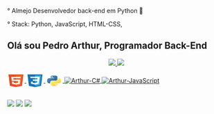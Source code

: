 ° Almejo Desenvolvedor back-end em Python 🐍

° Stack: Python, JavaScript, HTML-CSS,

<script src="https://platform.linkedin.com/badges/js/profile.js" async defer type="text/javascript"></script>
  

## Olá sou Pedro Arthur, Programador Back-End
<div align="center">
  <a href="https://github.com/ArthurTZ">
  <img height="180em" src="https://github-readme-stats.vercel.app/api?username=ArthurTZ&show_icons=false&theme=dracula&include_all_commits=true&count_private=true"/>
  <img height="180em" src="https://github-readme-stats.vercel.app/api/top-langs/?username=ArthurTZ&layout=compact&langs_count=7&theme=dracula"/>
</div>

<div style="display: inline_block"><br>
  <img align="center" alt="Arthur-HTML" height="30" width="40" src="https://raw.githubusercontent.com/devicons/devicon/master/icons/html5/html5-original.svg">
  <img align="center" alt="Arthur-CSS" height="30" width="40" src="https://raw.githubusercontent.com/devicons/devicon/master/icons/css3/css3-original.svg">
  <img align="center" alt="Arthur-Python" height="30" width="40" src="https://raw.githubusercontent.com/devicons/devicon/master/icons/python/python-original.svg">
  <img align="center" alt="Arthur-C#" height="30" width="40" src="https://cdn.jsdelivr.net/gh/devicons/devicon/icons/csharp/csharp-original.svg" >
  <img align="center" alt="Arthur-JavaScript" height="30" width="40" src="https://cdn.jsdelivr.net/gh/devicons/devicon/icons/javascript/javascript-original.svg" >
  
  
</div>

##
<div>
  <a href="https://instagram.com/pedro_arthurz" target="_blank"><img src="https://img.shields.io/badge/-Instagram-%23E4405F?style=for-the-badge&logo=instagram&logoColor=white" target="_blank"></a>
  <a href = "mailto:pedroarthurzpy@outlook.com.br"><img src="https://img.shields.io/badge/Microsoft_Outlook-0078D4?style=for-the-badge&logo=microsoft-outlook&logoColor=white" target="_blank"></a>
  <a href="https://www.linkedin.com/in/pedro-arthur-aa23b1210" target="_blank"><img src="https://img.shields.io/badge/-LinkedIn-%230077B5?style=for-the-badge&logo=linkedin&logoColor=white" target="_blank"></a> 
 

 
</div>
